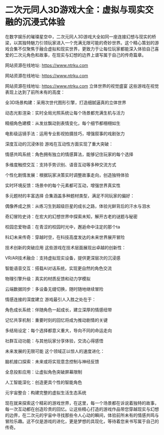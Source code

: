 # 二次元同人3D游戏大全：虚拟与现实交融的沉浸式体验
在数字娱乐的璀璨星空中，二次元同人3D游戏大全如同一座连接幻想与现实的桥梁，以其独特魅力引领玩家进入一个充满无限可能的奇妙世界。这个精心策划的游戏合集不仅聚焦于融合虚拟和现实世界，更致力于让每位玩家都能深入体验自己喜爱的二次元角色和故事，在现实与幻想的边界上谱写属于自己的传奇篇章。

网站资源在线地址: https://www.ntrku.com

网站资源在线地址: https://www.ntrku.com

网站资源在线地址: https://www.ntrku.com 
立体世界的视觉盛宴
这些游戏在视觉表现上达到了前所未有的高度：

全3D场景构建：采用次世代图形引擎，打造细腻逼真的立体世界

动态光影渲染：实时全局光照系统让每个场景都充满生机与活力

精细角色建模：从发丝飘动到表情变化，每个细节都栩栩如生

电影级运镜手法：运用专业影视拍摄技巧，增强叙事的戏剧张力

深度互动的沉浸体验
游戏在互动性方面实现了重大突破：

情感共鸣系统：角色拥有独立的情感算法，能够记住玩家的每个选择

多维度触控交互：支持手势识别、语音互动等多种交流方式

个性化剧情发展：根据玩家决策实时调整故事走向，创造独特体验

实时环境反馈：场景中的每个元素都可互动，增强世界真实性

多元题材的丰富选择
合集涵盖多种题材类型，满足不同玩家的偏好：

偶像养成之旅：从练习生到超级巨星的成长之路，体验光鲜背后的汗水与泪水

奇幻冒险史诗：在宏大的幻想世界中探索未知，解开古老的谜题与秘密

校园恋爱物语：在青涩的校园时光中，邂逅命中注定的那个ta

科幻未来传奇：穿越时空，在科技高度发达的未来世界展开冒险

技术创新的突破应用
这些游戏在技术层面展现出卓越的创新性：

VR/AR技术融合：支持虚拟现实设备，提供更深层次的沉浸感

智能语音交互：搭载AI对话系统，实现更自然的角色交流

物理引擎升级：真实的材质反馈和动力学模拟

云端数据同步：多设备无缝切换，随时随地继续冒险

情感连接的深度建立
游戏最引人入胜之处在于：

角色成长系统：伴随角色一起成长，建立深厚的情感纽带

记忆共享机制：重要时刻的回忆将成为推动剧情的关键

多结局设定：每个选择都意义重大，导向不同的命运走向

社群互动功能：与其他玩家分享体验，交流心得感悟

未来发展的无限可能
这个领域正以惊人的速度进化：

脑机接口探索：未来或将实现意念控制与神经反馈

全息投影应用：让虚拟角色突破屏幕限制

人工智能深化：创造更具个性的智能角色

元宇宙整合：构建完整的虚拟生活生态系统

现在就来探索这个精彩的游戏世界，在这里，每一个场景都在诉说着独特的故事，每一次互动都在创造珍贵的回忆。让这些精心打造的游戏作品带您穿越现实与幻想的边界，在二次元的宇宙中寻找那些令人心动的瞬间，体验前所未有的情感共鸣与冒险乐趣。这不仅是游戏的进化，更是梦想的具现化，等待着您来书写属于自己的传奇。
